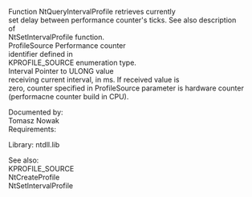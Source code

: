 Function NtQueryIntervalProfile retrieves currently \
set delay between performance counter's ticks. See also description \
of \
NtSetIntervalProfile function. \
ProfileSource Performance counter \
identifier defined in \
KPROFILE\_SOURCE enumeration type. \
Interval Pointer to ULONG value \
receiving current interval, in ms. If received value is \
zero, counter specified in ProfileSource parameter is hardware counter \
\(performacne counter build in CPU\).

Documented by: \
Tomasz Nowak \
Requirements:

Library: ntdll.lib

See also: \
KPROFILE\_SOURCE \
NtCreateProfile \
NtSetIntervalProfile
